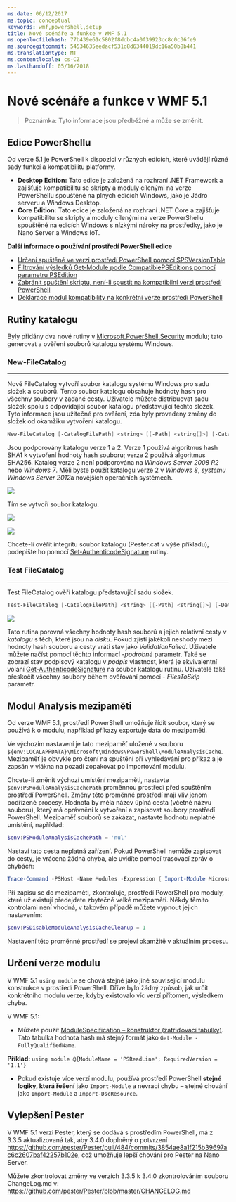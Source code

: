 ```yaml
---
ms.date: 06/12/2017
ms.topic: conceptual
keywords: wmf,powershell,setup
title: Nové scénáře a funkce v WMF 5.1
ms.openlocfilehash: 77b439e61c5802f8ddbc4a0f39923cc8c0c36fe9
ms.sourcegitcommit: 54534635eedacf531d8d6344019dc16a50b8b441
ms.translationtype: MT
ms.contentlocale: cs-CZ
ms.lasthandoff: 05/16/2018
---
```

# <a name="new-scenarios-and-features-in-wmf-51"></a>Nové scénáře a funkce v WMF 5.1

> Poznámka: Tyto informace jsou předběžné a může se změnit.

## <a name="powershell-editions"></a>Edice PowerShellu

Od verze 5.1 je PowerShell k dispozici v různých edicích, které uvádějí různé sady funkcí a kompatibilitu platformy.

- **Desktop Edition:** Tato edice je založená na rozhraní .NET Framework a zajišťuje kompatibilitu se skripty a moduly cílenými na verze PowerShellu spouštěné na plných edicích Windows, jako je Jádro serveru a Windows Desktop.
- **Core Edition:** Tato edice je založená na rozhraní .NET Core a zajišťuje kompatibilitu se skripty a moduly cílenými na verze PowerShellu spouštěné na edicích Windows s nízkými nároky na prostředky, jako je Nano Server a Windows IoT.

**Další informace o používání prostředí PowerShell edice**

- [Určení spuštěné ve verzi prostředí PowerShell pomocí $PSVersionTable](/powershell/module/microsoft.powershell.core/about/about_automatic_variables)
- [Filtrování výsledků Get-Module podle CompatiblePSEditions pomocí parametru PSEdition](/powershell/module/microsoft.powershell.core/get-module)
- [Zabránit spuštění skriptu, není-li spustit na kompatibilní verzi prostředí PowerShell](/powershell/gallery/psget/script/scriptwithpseditionsupport)
- [Deklarace modul kompatibility na konkrétní verze prostředí PowerShell](/powershell/gallery/psget/module/modulewithpseditionsupport)

## <a name="catalog-cmdlets"></a>Rutiny katalogu

Byly přidány dva nové rutiny v [Microsoft.PowerShell.Security](https://docs.microsoft.com/en-us/powershell/module/microsoft.powershell.security) modulu; tato generovat a ověření souborů katalogu systému Windows.

### <a name="new-filecatalog"></a>New-FileCatalog
--------------------------------

Nové FileCatalog vytvoří soubor katalogu systému Windows pro sadu složek a souborů.
Tento soubor katalogu obsahuje hodnoty hash pro všechny soubory v zadané cesty.
Uživatele můžete distribuovat sadu složek spolu s odpovídající soubor katalogu představující těchto složek.
Tyto informace jsou užitečné pro ověření, zda byly provedeny změny do složek od okamžiku vytvoření katalogu.

```powershell
New-FileCatalog [-CatalogFilePath] <string> [[-Path] <string[]>] [-CatalogVersion <int>] [-WhatIf] [-Confirm] [<CommonParameters>]
```

Jsou podporovány katalogu verze 1 a 2.
Verze 1 používá algoritmus hash SHA1 k vytvoření hodnoty hash souboru; verze 2 používá algoritmus SHA256.
Katalog verze 2 není podporována na *Windows Server 2008 R2* nebo *Windows 7*.
Měli byste použít katalogu verze 2 v *Windows 8*, *systému Windows Server 2012*a novějších operačních systémech.

![](../images/NewFileCatalog.jpg)

Tím se vytvoří soubor katalogu.

![](../images/CatalogFile1.jpg)

![](../images/CatalogFile2.jpg)

Chcete-li ověřit integritu soubor katalogu (Pester.cat v výše příkladu), podepište ho pomocí [Set-AuthenticodeSignature](https://technet.microsoft.com/library/hh849819.aspx) rutiny.

### <a name="test-filecatalog"></a>Test FileCatalog
--------------------------------

Test FileCatalog ověří katalogu představující sadu složek.

```powershell
Test-FileCatalog [-CatalogFilePath] <string> [[-Path] <string[]>] [-Detailed] [-FilesToSkip <string[]>] [-WhatIf] [-Confirm] [<CommonParameters>]
```

![](../images/TestFileCatalog.jpg)

Tato rutina porovná všechny hodnoty hash souborů a jejich relativní cesty v *katalogu* s těch, které jsou na *disku*.
Pokud zjistí jakékoli neshody mezi hodnoty hash souboru a cesty vrátí stav jako *ValidationFailed*.
Uživatele můžete načíst pomocí těchto informací *-podrobné* parametr.
Také se zobrazí stav podpisový katalogu v *podpis* vlastnost, která je ekvivalentní volání [Get-AuthenticodeSignature](https://technet.microsoft.com/library/hh849805.aspx) na soubor katalogu rutinu.
Uživatelé také přeskočit všechny soubory během ověřování pomocí *- FilesToSkip* parametr.

## <a name="module-analysis-cache"></a>Modul Analysis mezipaměti

Od verze WMF 5.1, prostředí PowerShell umožňuje řídit soubor, který se používá k o modulu, například příkazy exportuje data do mezipaměti.

Ve výchozím nastavení je tato mezipaměť uložené v souboru `${env:LOCALAPPDATA}\Microsoft\Windows\PowerShell\ModuleAnalysisCache`.
Mezipaměť je obvykle pro čtení na spuštění při vyhledávání pro příkaz a je zapsán v vlákna na pozadí zopakovat po importování modulu.

Chcete-li změnit výchozí umístění mezipaměti, nastavte `$env:PSModuleAnalysisCachePath` proměnnou prostředí před spuštěním prostředí PowerShell.
Změny této proměnné prostředí mají vliv jenom podřízené procesy.
Hodnota by měla název úplná cesta (včetně názvu souboru), který má oprávnění k vytvoření a zapisovat soubory prostředí PowerShell.
Mezipaměť souborů se zakázat, nastavte hodnotu neplatné umístění, například:

```powershell
$env:PSModuleAnalysisCachePath = 'nul'
```

Nastaví tato cesta neplatná zařízení.
Pokud PowerShell nemůže zapisovat do cesty, je vrácena žádná chyba, ale uvidíte pomocí trasovací zpráv o chybách:

```powershell
Trace-Command -PSHost -Name Modules -Expression { Import-Module Microsoft.PowerShell.Management -Force }
```

Při zápisu se do mezipaměti, zkontroluje, prostředí PowerShell pro moduly, které už existují předejdete zbytečně velké mezipaměti.
Někdy těmito kontrolami není vhodná, v takovém případě můžete vypnout jejich nastavením:

```powershell
$env:PSDisableModuleAnalysisCacheCleanup = 1
```

Nastavení této proměnné prostředí se projeví okamžitě v aktuálním procesu.

## <a name="specifying-module-version"></a>Určení verze modulu

V WMF 5.1 `using module` se chová stejně jako jiné související modulu konstrukce v prostředí PowerShell.
Dříve bylo žádný způsob, jak určit konkrétního modulu verze; kdyby existovalo víc verzí přítomen, výsledkem chyba.

V WMF 5.1:

- Můžete použít [ModuleSpecification – konstruktor (zatřiďovací tabulky)](https://msdn.microsoft.com/library/jj136290).
Tato tabulka hodnota hash má stejný formát jako `Get-Module -FullyQualifiedName`.

**Příklad:** `using module @{ModuleName = 'PSReadLine'; RequiredVersion = '1.1'}`

- Pokud existuje více verzí modulu, používá prostředí PowerShell **stejné logiky, která řešení** jako `Import-Module` a nevrací chybu – stejné chování jako `Import-Module` a `Import-DscResource`.

## <a name="improvements-to-pester"></a>Vylepšení Pester

V WMF 5.1 verzi Pester, který se dodává s prostředím PowerShell, má z 3.3.5 aktualizovaná tak, aby 3.4.0 doplněný o potvrzení https://github.com/pester/Pester/pull/484/commits/3854ae8a1f215b39697ac6c2607baf42257b102e, což umožňuje lepší chování pro Pester na Nano Server.

Můžete zkontrolovat změny ve verzích 3.3.5 k 3.4.0 zkontrolováním souboru ChangeLog.md v: https://github.com/pester/Pester/blob/master/CHANGELOG.md
